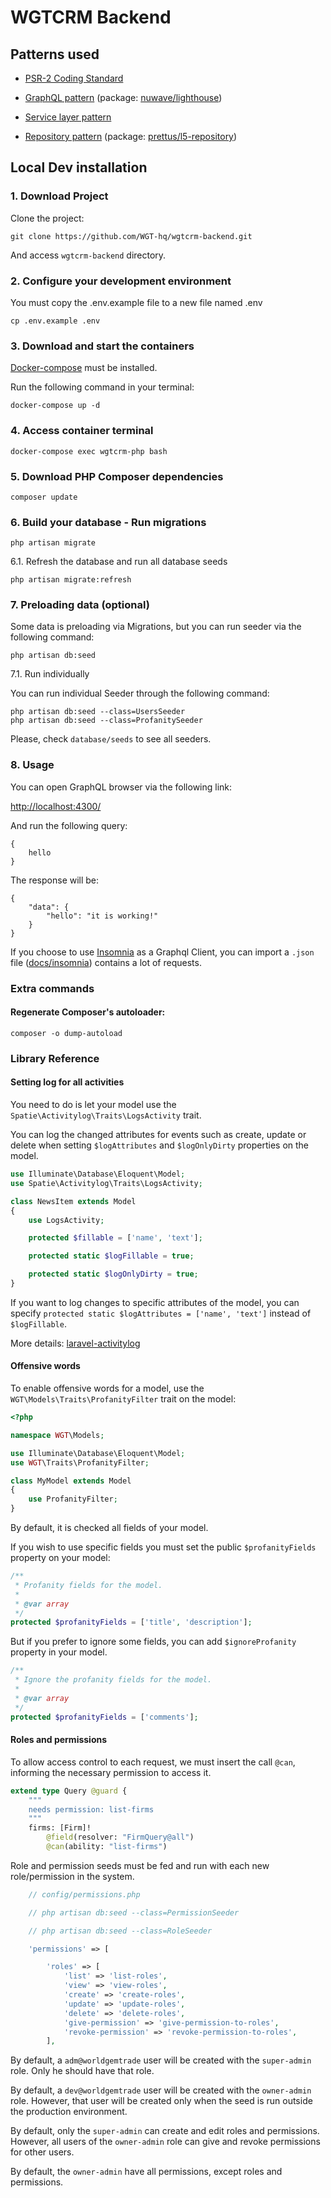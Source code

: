 # WGTCRM Backend

## Patterns used

 * [PSR-2 Coding Standard](https://github.com/php-fig/fig-standards/blob/master/accepted/PSR-2-coding-style-guide.md)

 * [GraphQL pattern](https://graphql.org) (package: [nuwave/lighthouse](https://lighthouse-php.com/))

 * [Service layer pattern](https://en.wikipedia.org/wiki/Service_layer_pattern)

 * [Repository pattern](https://bosnadev.com/2015/03/07/using-repository-pattern-in-laravel-5) (package: [prettus/l5-repository](https://github.com/andersao/l5-repository))


## Local Dev installation

### 1. Download Project

Clone the project:

```
git clone https://github.com/WGT-hq/wgtcrm-backend.git
```

And access `wgtcrm-backend` directory.

### 2. Configure your development environment

You must copy the .env.example file to a new file named .env

```
cp .env.example .env
```

### 3. Download and start the containers

[Docker-compose](https://docs.docker.com/compose/install/) must be installed.

Run the following command in your terminal:

```
docker-compose up -d
```

### 4. Access container terminal

```
docker-compose exec wgtcrm-php bash
```

### 5. Download PHP Composer dependencies

```
composer update
```
### 6. Build your database - Run migrations

```
php artisan migrate
```

6.1. Refresh the database and run all database seeds

```
php artisan migrate:refresh
```

### 7. Preloading data (optional)

Some data is preloading via Migrations, but you can run seeder via the following command:
```
php artisan db:seed
```

7.1. Run individually

You can run individual Seeder through the following command:

```
php artisan db:seed --class=UsersSeeder
php artisan db:seed --class=ProfanitySeeder
```

Please, check `database/seeds` to see all seeders.

### 8. Usage

You can open GraphQL browser via the following link:

[http://localhost:4300/](http://localhost:4300/)

And run the following query:

```
{
    hello
}
```

The response will be:
```
{
    "data": {
        "hello": "it is working!"
    }
}
```

If you choose to use [Insomnia](https://insomnia.rest/) as a Graphql Client, you can import a `.json` file ([docs/insomnia](https://github.com/world-gem-trade/wgtcrm-backend/tree/develop/docs/insomnia)) contains a lot of requests.

### Extra commands

#### Regenerate Composer's autoloader:

```
composer -o dump-autoload
```

### Library Reference

#### Setting log for all activities

You need to do is let your model use the `Spatie\Activitylog\Traits\LogsActivity` trait.

You can log the changed attributes for events such as create, update or delete when setting `$logAttributes` and `$logOnlyDirty` properties on the model.

```php
use Illuminate\Database\Eloquent\Model;
use Spatie\Activitylog\Traits\LogsActivity;

class NewsItem extends Model
{
    use LogsActivity;

    protected $fillable = ['name', 'text'];

    protected static $logFillable = true;

    protected static $logOnlyDirty = true;
}
```

If you want to log changes to specific attributes of the model, you can specify `protected static $logAttributes = ['name', 'text']` instead of `$logFillable`.

More details: [laravel-activitylog](https://docs.spatie.be/laravel-activitylog/v3/introduction/)


#### Offensive words

To enable offensive words for a model, use the `WGT\Models\Traits\ProfanityFilter` trait on the model:

```php
<?php

namespace WGT\Models;

use Illuminate\Database\Eloquent\Model;
use WGT\Traits\ProfanityFilter;

class MyModel extends Model
{
    use ProfanityFilter;
}
```

By default, it is checked all fields of your model.

If you wish to use specific fields you must set the public `$profanityFields` property on your model:

```php
/**
 * Profanity fields for the model.
 *
 * @var array
 */
protected $profanityFields = ['title', 'description'];
```

But if you prefer to ignore some fields, you can add `$ignoreProfanity` property in your model.

```php
/**
 * Ignore the profanity fields for the model.
 *
 * @var array
 */
protected $profanityFields = ['comments'];
```

#### Roles and permissions

To allow access control to each request, we must insert the call `@can`, informing the necessary permission to access it.
```graphql
extend type Query @guard {
    """
    needs permission: list-firms
    """
    firms: [Firm]!
        @field(resolver: "FirmQuery@all")
        @can(ability: "list-firms")
```

Role and permission seeds must be fed and run with each new role/permission in the system.
```php
    // config/permissions.php

    // php artisan db:seed --class=PermissionSeeder

    // php artisan db:seed --class=RoleSeeder

    'permissions' => [

        'roles' => [
            'list' => 'list-roles',
            'view' => 'view-roles',
            'create' => 'create-roles',
            'update' => 'update-roles',
            'delete' => 'delete-roles',
            'give-permission' => 'give-permission-to-roles',
            'revoke-permission' => 'revoke-permission-to-roles',
        ],
```

By default, a `adm@worldgemtrade` user will be created with the `super-admin` role. Only he should have that role.

By default, a `dev@worldgemtrade` user will be created with the `owner-admin` role. However, that user will be created only when the seed is run outside the production environment.

By default, only the `super-admin` can create and edit roles and permissions. However, all users of the `owner-admin` role can give and revoke permissions for other users.

By default, the `owner-admin` have all permissions, except roles and permissions.

